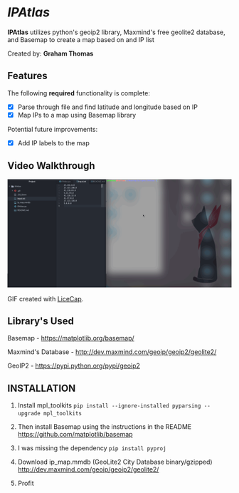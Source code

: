 
# *IPAtlas*

**IPAtlas** utilizes python's geoip2 library, Maxmind's free geolite2 database, and Basemap to create a map based on and IP list

Created by: **Graham Thomas**

## Features

The following **required** functionality is complete:
* [X] Parse through file and find latitude and longitude based on IP
* [X] Map IPs to a map using Basemap library

Potential future improvements:
* [X] Add IP labels to the map


## Video Walkthrough


![alt text](https://github.com/GrahamMThomas/IPAtlas/blob/master/IPAtlas_Example.gif "Demo")

GIF created with [LiceCap](http://www.cockos.com/licecap/).

## Library's Used
Basemap - https://matplotlib.org/basemap/

Maxmind's Database - http://dev.maxmind.com/geoip/geoip2/geolite2/

GeoIP2 - https://pypi.python.org/pypi/geoip2


## INSTALLATION

1. Install mpl_toolkits
`pip install --ignore-installed pyparsing --upgrade mpl_toolkits`

2. Then install Basemap using the instructions in the README
https://github.com/matplotlib/basemap

3. I was missing the dependency
`pip install pyproj`

4. Download ip_map.mmdb (GeoLite2 City Database binary/gzipped)
http://dev.maxmind.com/geoip/geoip2/geolite2/

5. Profit
